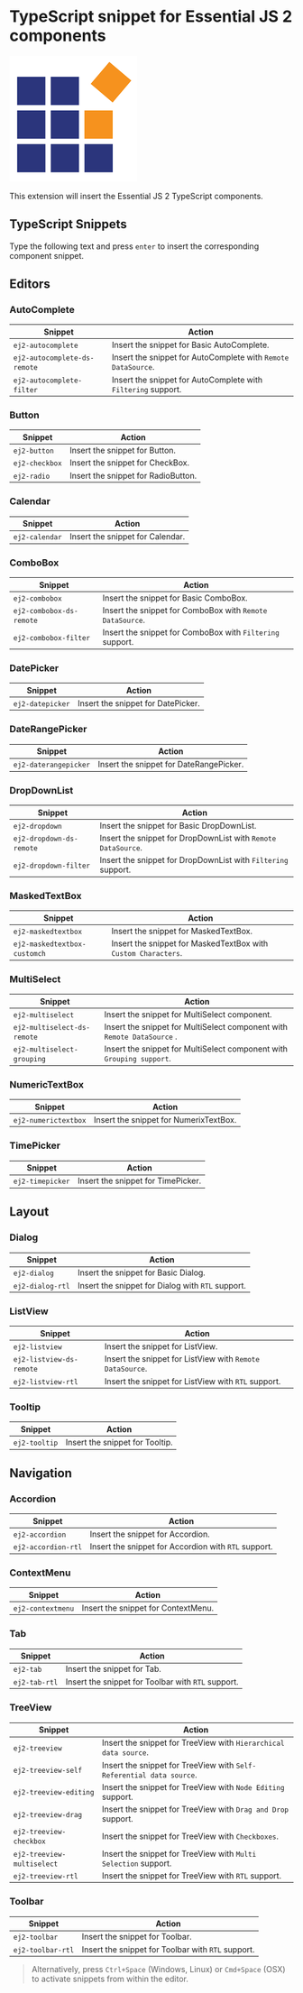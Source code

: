 # TypeScript snippet for Essential JS 2 components

![Logo](./images/synclogo.png)

This extension will insert the Essential JS 2 TypeScript components.

## TypeScript Snippets

Type the following text and press `enter` to insert the corresponding component snippet.

## Editors

### AutoComplete

| Snippet       | Action       |
|---------------|--------------|
| `ej2-autocomplete` | Insert the snippet for Basic AutoComplete. |
| `ej2-autocomplete-ds-remote` | Insert the snippet for AutoComplete with `Remote DataSource`. |
| `ej2-autocomplete-filter` | Insert the snippet for AutoComplete with `Filtering` support. |

### Button

| Snippet       | Action       |
|---------------|--------------|
| `ej2-button` | Insert the snippet for Button. |
| `ej2-checkbox` | Insert the snippet for CheckBox. |
| `ej2-radio` | Insert the snippet for RadioButton. |

### Calendar

| Snippet       | Action       |
|---------------|--------------|
| `ej2-calendar` | Insert the snippet for Calendar. |

### ComboBox

| Snippet       | Action       |
|---------------|--------------|
| `ej2-combobox` | Insert the snippet for Basic ComboBox. |
| `ej2-combobox-ds-remote` | Insert the snippet for ComboBox with `Remote DataSource`. |
| `ej2-combobox-filter` | Insert the snippet for ComboBox with `Filtering` support. |

### DatePicker

| Snippet       | Action       |
|---------------|--------------|
| `ej2-datepicker` | Insert the snippet for DatePicker. |

### DateRangePicker

| Snippet       | Action       |
|---------------|--------------|
| `ej2-daterangepicker` | Insert the snippet for DateRangePicker. |

### DropDownList

| Snippet       | Action       |
|---------------|--------------|
| `ej2-dropdown` | Insert the snippet for Basic DropDownList. |
| `ej2-dropdown-ds-remote` | Insert the snippet for DropDownList with `Remote DataSource`. |
| `ej2-dropdown-filter` | Insert the snippet for DropDownList with `Filtering` support. |

### MaskedTextBox

| Snippet       | Action       |
|---------------|--------------|
| `ej2-maskedtextbox` | Insert the snippet for MaskedTextBox. |
| `ej2-maskedtextbox-customch` | Insert the snippet for MaskedTextBox with `Custom Characters`. |

### MultiSelect

| Snippet       | Action       |
|---------------|--------------|
| `ej2-multiselect` | Insert the snippet for MultiSelect component. |
| `ej2-multiselect-ds-remote` | Insert the snippet for MultiSelect component with `Remote DataSource` . |
| `ej2-multiselect-grouping` | Insert the snippet for MultiSelect component with `Grouping support`. |

### NumericTextBox

| Snippet       | Action       |
|---------------|--------------|
| `ej2-numerictextbox` | Insert the snippet for NumerixTextBox. |

### TimePicker

| Snippet       | Action       |
|---------------|--------------|
| `ej2-timepicker` | Insert the snippet for TimePicker. |

## Layout

### Dialog

| Snippet       | Action       |
|---------------|--------------|
| `ej2-dialog` | Insert the snippet for Basic Dialog. |
| `ej2-dialog-rtl` | Insert the snippet for Dialog with `RTL` support. |

### ListView

| Snippet       | Action       |
|---------------|--------------|
| `ej2-listview` | Insert the snippet for ListView. |
| `ej2-listview-ds-remote` | Insert the snippet for ListView with `Remote DataSource`. |
| `ej2-listview-rtl` | Insert the snippet for ListView with `RTL` support. |

### Tooltip

| Snippet       | Action       |
|---------------|--------------|
| `ej2-tooltip` | Insert the snippet for Tooltip. |

## Navigation

### Accordion

| Snippet       | Action       |
|---------------|--------------|
| `ej2-accordion` | Insert the snippet for Accordion. |
| `ej2-accordion-rtl` | Insert the snippet for Accordion with `RTL` support. |

### ContextMenu

| Snippet       | Action       |
|---------------|--------------|
| `ej2-contextmenu` | Insert the snippet for ContextMenu. |

### Tab

| Snippet       | Action       |
|---------------|--------------|
| `ej2-tab` | Insert the snippet for Tab. |
| `ej2-tab-rtl` | Insert the snippet for Toolbar with `RTL` support. |

### TreeView

| Snippet       | Action       |
|---------------|--------------|
| `ej2-treeview` | Insert the snippet for TreeView with `Hierarchical data source`. |
| `ej2-treeview-self` | Insert the snippet for TreeView with `Self-Referential data source`. |
| `ej2-treeview-editing` | Insert the snippet for TreeView with `Node Editing` support. |
| `ej2-treeview-drag` | Insert the snippet for TreeView with `Drag and Drop` support. |
| `ej2-treeview-checkbox` | Insert the snippet for TreeView with `Checkboxes`. |
| `ej2-treeview-multiselect` | Insert the snippet for TreeView with `Multi Selection` support. |
| `ej2-treeview-rtl` | Insert the snippet for TreeView with `RTL` support. |

### Toolbar

| Snippet       | Action       |
|---------------|--------------|
| `ej2-toolbar` | Insert the snippet for Toolbar. |
| `ej2-toolbar-rtl` | Insert the snippet for Toolbar with `RTL` support. |

> Alternatively, press `Ctrl+Space` (Windows, Linux) or `Cmd+Space` (OSX) to activate snippets from within the editor.